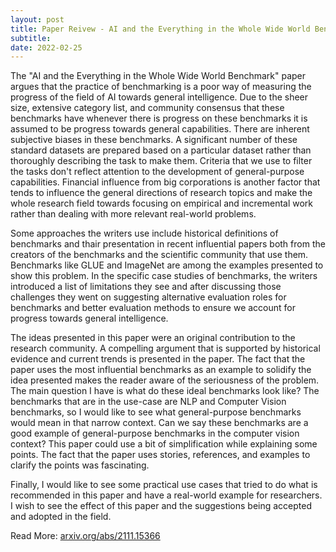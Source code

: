 ```yaml
---
layout: post
title: Paper Reivew - AI and the Everything in the Whole Wide World Benchmark
subtitle: 
date: 2022-02-25
---
```




The "AI and the Everything in the Whole Wide World Benchmark" paper argues that the practice of benchmarking is a poor way of measuring the progress of the field of AI towards general intelligence. Due to the sheer size, extensive category list, and community consensus that these benchmarks have whenever there is progress on these benchmarks it is assumed to be progress towards general capabilities. There are inherent subjective biases in these benchmarks. A significant number of these standard datasets are prepared based on a particular dataset rather than thoroughly describing the task to make them. Criteria that we use to filter the tasks don't reflect attention to the development of general-purpose capabilities. Financial influence from big corporations is another factor that tends to influence the general directions of research topics and make the whole research field towards focusing on empirical and incremental work rather than dealing with more relevant real-world problems.

Some approaches the writers use include historical definitions of benchmarks and thair presentation in recent influential papers both from the creators of the benchmarks and the scientific community that use them. Benchmarks like GLUE and ImageNet are among the examples presented to show this problem.  In the specific case studies of benchmarks, the writers introduced a list of limitations they see and after discussing those challenges they went on suggesting alternative evaluation roles for benchmarks and better evaluation methods to ensure we account for progress towards general intelligence.

The ideas presented in this paper were an original contribution to the research community. A  compelling argument that is supported by historical evidence and current trends is presented in the paper. The fact that the paper uses the most influential benchmarks as an example to solidify the idea presented makes the reader aware of the seriousness of the problem. The main question I have is what do these ideal benchmarks look like?  The benchmarks that are in the use-case are NLP and Computer Vision benchmarks, so I would like to see what general-purpose benchmarks would mean in that narrow context. Can we say these benchmarks are a good example of general-purpose benchmarks in the computer vision context? This paper could use a bit of simplification while explaining some points. The fact that the paper uses stories, references, and examples to clarify the points was fascinating.

Finally, I would like to see some practical use cases that tried to do what is recommended in this paper and have a real-world example for researchers. I wish to see the effect of this paper and the suggestions being accepted and adopted in the field.


Read More: [arxiv.org/abs/2111.15366](https://arxiv.org/abs/2111.15366)